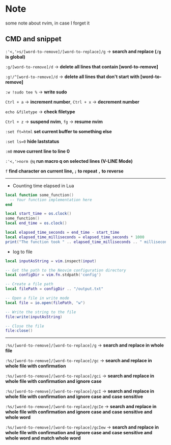 # Note

some note about nvim, in case I forget it

## CMD and snippet

`:'<,'>s/[word-to-remove]/[word-to-replace]/g` -> **search and replace (`/g` is global)**

`:g/[word-to-remove]/d` -> **delete all lines that contain [word-to-remove]**

`:g!/^[word-to-remove]/d` -> **delete all lines that don't start with [word-to-remove]**

`:w !sudo tee %` -> **write sudo**

`Ctrl + a` -> **increment number**, `Ctrl + x` -> **decrement number**

`echo &filetype` -> **check filetype**

`Ctrl + z` -> **suspend nvim**, `fg` -> **resume nvim**

`:set ft=html` **set current buffer to something else**

`:set ls=0` **hide laststatus**

`:m0` **move current line to line 0**

`:'<,'>norm @q` **run macro q on selected lines (V-LINE Mode)**

`f` **find character on current line, `;` to repeat `,` to reverse**

---

- Counting time elapsed in Lua

```lua
local function some_function()
  -- Your function implementation here
end

local start_time = os.clock()
some_function()
local end_time = os.clock()

local elapsed_time_seconds = end_time - start_time
local elapsed_time_milliseconds = elapsed_time_seconds * 1000
print("The function took " .. elapsed_time_milliseconds .. " milliseconds to run.")

```

- log to file

```lua
local inputAsString = vim.inspect(input)

-- Get the path to the Neovim configuration directory
local configDir = vim.fn.stdpath('config')

-- Create a file path
local filePath = configDir .. "/output.txt"

-- Open a file in write mode
local file = io.open(filePath, "w")

-- Write the string to the file
file:write(inputAsString)

-- Close the file
file:close()

```

---

`:%s/[word-to-remove]/[word-to-replace]/g` -> **search and replace in whole file**

`:%s/[word-to-remove]/[word-to-replace]/gc` -> **search and replace in whole file with confirmation**

`:%s/[word-to-remove]/[word-to-replace]/gci` -> **search and replace in whole file with confirmation and ignore case**

`:%s/[word-to-remove]/[word-to-replace]/gcI` -> **search and replace in whole file with confirmation and ignore case and case sensitive**

`:%s/[word-to-remove]/[word-to-replace]/gcIe` -> **search and replace in whole file with confirmation and ignore case and case sensitive and whole word**

`:%s/[word-to-remove]/[word-to-replace]/gcIew` -> **search and replace in whole file with confirmation and ignore case and case sensitive and whole word and match whole word**

